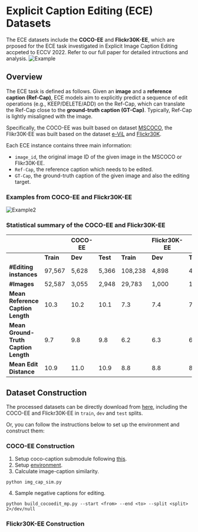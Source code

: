 # Explicit Caption Editing (ECE) Datasets
The ECE datasets include the **COCO-EE** and **Flickr30K-EE**, which are prposed for the ECE task investigated in Explicit Image Caption Editing accpeted to ECCV 2022. Refer to our full paper for detailed intructions and analysis.
![Example](https://github.com/baaaad/ECE-dataset/blob/main/images/image_1.png)

## Overview  
The ECE task is defined as follows. Given an **image** and a **reference caption (Ref-Cap)**, ECE models aim to explicitly predict a sequence of edit operations (e.g., KEEP/DELETE/ADD) on the Ref-Cap, which can translate the Ref-Cap close to the **ground-truth caption (GT-Cap)**. Typically, Ref-Cap is lightly misaligned with the image. 

Specifically, the COCO-EE was built based on dataset [MSCOCO](https://cocodataset.org/), the Flikr30K-EE was built based on the dataset [e-ViL](https://github.com/maximek3/e-ViL) and [Flickr30K](http://shannon.cs.illinois.edu/DenotationGraph).

Each ECE instance contains three main information:
- `image_id`, the original image ID of the given image in the MSCOCO or Flikr30K-EE.
- `Ref-Cap`, the reference caption which needs to be edited.
- `GT-Cap`, the ground-truth caption of the given image and also the editing target.

### Examples from COCO-EE and Flickr30K-EE 
![Example2](https://github.com/baaaad/ECE-dataset/blob/main/images/image_2.png)

### Statistical summary of the COCO-EE and Flickr30K-EE


|                      |   | **COCO-EE** |  |  | **Flickr30K-EE** |  | 
|  ------------------- | --------- | --------- | --------- |  --------- | --------- | --------- |
|                      | **Train** | **Dev** | **Test** |  **Train** | **Dev** | **Test** |
|  **#Editing instances**|  97,567    | 5,628    | 5,366     |   108,238    | 4,898    | 4,910     | 
|  **#Images**     | 52,587    | 3,055    | 2,948     |    29,783    | 1,000    | 1,000     |
|  **Mean Reference Caption Length**        | 10.3    | 10.2    | 10.1     |    7.3    | 7.4    | 7.4     |
|  **Mean Ground-Truth Caption Length**  | 9.7    | 9.8    | 9.8     |    6.2    | 6.3    | 6.3     |
|  **Mean Edit Distance**  | 10.9    | 11.0    | 10.9     |   8.8    | 8.8    | 8.9     |


## Dataset Construction

The processed datasets can be directly download from [here](https://drive.google.com/drive/folders/1nzIsGT4SC81aMcC48tCMWcqL77sgYrvT?usp=sharing), including the COCO-EE and Flickr30K-EE in `train`, `dev` and `test` splits.

Or, you can follow the instructions below to set up the environment and construct them:

### COCO-EE Construction
1. Setup coco-caption submodule following [this](coco_caption/README.md).
2. Setup [environment](environment.yml).
3. Calculate image-caption similarity.
```
python img_cap_sim.py
```
4. Sample negative captions for editing.
```
python build_cocoedit_mp.py --start <from> --end <to> --split <split> 2>/dev/null
```

### Flickr30K-EE Construction
